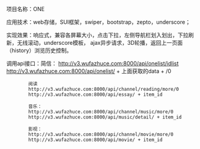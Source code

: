 项目名称：ONE

应用技术：web存储，SUI框架，swiper，bootstrap，zepto，underscore；

实现效果：响应式，兼容各屏幕大小，点击下拉，左侧导航栏划入划出，下拉刷新，无线滚动，underscore模板，
         ajax异步请求，3D轮播，返回上一页面（history）浏览历史控制。

调用api接口：简信：
            http://v3.wufazhuce.com:8000/api/onelist/idlist
            http://v3.wufazhuce.com:8000/api/onelist/ + 上面获取的data + /0
            
            阅读
            http://v3.wufazhuce.com:8000/api/channel/reading/more/0
            http://v3.wufazhuce.com:8000/api/essay/ + item_id
            
            音乐：
            http://v3.wufazhuce.com:8000/api/channel/music/more/0
            http://v3.wufazhuce.com:8000/api/music/detail/ + item_id 

            影视：
            http://v3.wufazhuce.com:8000/api/channel/movie/more/0
            http://v3.wufazhuce.com:8000/api/movie/ + item_id 

